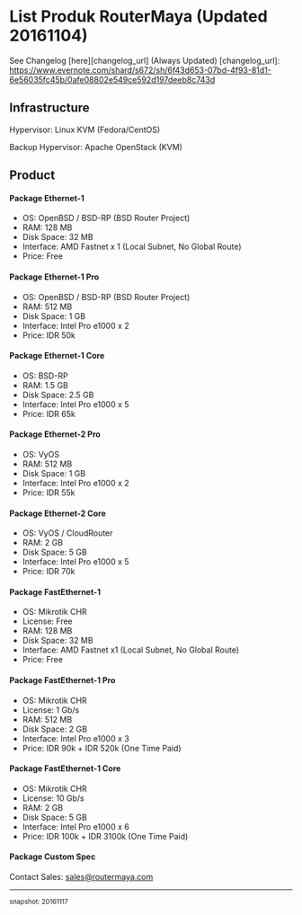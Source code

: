 # List Produk RouterMaya (Updated 20161104)
See Changelog [here][changelog_url] (Always Updated)
[changelog_url]: https://www.evernote.com/shard/s672/sh/6f43d653-07bd-4f93-81d1-6e56035fc45b/0afe08802e549ce592d197deeb8c743d

## Infrastructure
Hypervisor: Linux KVM (Fedora/CentOS)

Backup Hypervisor: Apache OpenStack (KVM)

## Product
#### Package Ethernet-1
- OS: OpenBSD / BSD-RP (BSD Router Project)
- RAM: 128 MB
- Disk Space: 32 MB
- Interface: AMD Fastnet x 1 (Local Subnet, No Global Route)
- Price: Free

#### Package Ethernet-1 Pro
- OS: OpenBSD / BSD-RP (BSD Router Project)
- RAM: 512 MB
- Disk Space: 1 GB
- Interface: Intel Pro e1000 x 2
- Price: IDR 50k

#### Package Ethernet-1 Core
- OS: BSD-RP
- RAM: 1.5 GB
- Disk Space: 2.5 GB
- Interface: Intel Pro e1000 x 5
- Price: IDR 65k

#### Package Ethernet-2 Pro
- OS: VyOS
- RAM: 512 MB
- Disk Space: 1 GB
- Interface: Intel Pro e1000 x 2
- Price: IDR 55k

#### Package Ethernet-2 Core
- OS: VyOS / CloudRouter
- RAM: 2 GB
- Disk Space: 5 GB
- Interface: Intel Pro e1000 x 5
- Price: IDR 70k

#### Package FastEthernet-1
- OS: Mikrotik CHR
- License: Free
- RAM: 128 MB
- Disk Space: 32 MB
- Interface: AMD Fastnet x1 (Local Subnet, No Global Route)
- Price: Free

#### Package FastEthernet-1 Pro
- OS: Mikrotik CHR
- License: 1 Gb/s
- RAM: 512 MB
- Disk Space: 2 GB
- Interface: Intel Pro e1000 x 3
- Price: IDR 90k + IDR 520k (One Time Paid)

#### Package FastEthernet-1 Core
- OS: Mikrotik CHR
- License: 10 Gb/s
- RAM: 2 GB
- Disk Space: 5 GB
- Interface: Intel Pro e1000 x 6
- Price: IDR 100k + IDR 3100k (One Time Paid)

#### Package Custom Spec
Contact Sales: sales@routermaya.com

___

<small>snapshot: 20161117</small>
